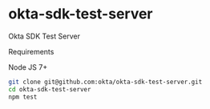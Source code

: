 # okta-sdk-test-server
Okta SDK Test Server

Requirements

Node JS 7+

``` bash
git clone git@github.com:okta/okta-sdk-test-server.git
cd okta-sdk-test-server
npm test
```


